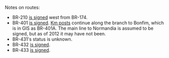 Notes on routes:
* BR-210 [is signed](https://www.google.com/maps/@1.911432,-61.1090106,3a,16.6y,58.65h,84.45t/data=!3m6!1e1!3m4!1s82SKvVqMHplksBZFgOWfvg!2e0!7i13312!8i6656?entry=ttu) west from BR-174.
* BR-401 [is signed](https://www.google.com/maps/@2.8102082,-60.6129942,3a,15y,102.07h,79.76t/data=!3m6!1e1!3m4!1s-u4tLdli0jt8W3dUaB0IeQ!2e0!7i13312!8i6656?entry=ttu). [Km posts](https://www.google.com/maps/@3.323051,-59.9339721,3a,19.3y,260.74h,82.16t/data=!3m6!1e1!3m4!1s2OUafuKodTEi2ooTuJav0g!2e0!7i13312!8i6656?entry=ttu) continue along the branch to Bonfim, which is in GIS as BR-401A. The main line to Normandia is assumed to be signed, but as of 2012 it may have not been.
* BR-431's status is unknown.
* BR-432 [is signed](https://www.google.com/maps/@2.8102639,-60.6097179,3a,15.9y,196.14h,81.17t/data=!3m6!1e1!3m4!1s0CQjnB8VOOV6UXVvJpGXmA!2e0!7i13312!8i6656?entry=ttu).
* BR-433 [is signed](https://www.google.com/maps/@4.2298324,-61.015516,3a,15y,29.42h,84.28t/data=!3m6!1e1!3m4!1soXXTQNVES8b1zlLCMF4kzQ!2e0!7i13312!8i6656?entry=ttu).
